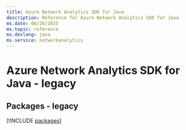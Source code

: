 ```yaml
---
title: Azure Network Analytics SDK for Java
description: Reference for Azure Network Analytics SDK for Java
ms.date: 06/26/2025
ms.topic: reference
ms.devlang: java
ms.service: networkanalytics
---
```

# Azure Network Analytics SDK for Java - legacy
## Packages - legacy
[!INCLUDE [packages](network-analytics-index.md)]